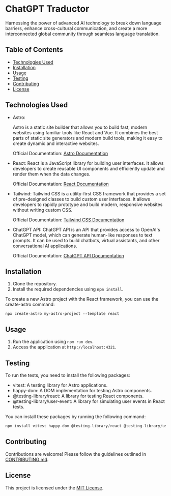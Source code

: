 # ChatGPT Traductor

Harnessing the power of advanced AI technology to break down language barriers, enhance cross-cultural communication, and create a more interconnected global community through seamless language translation.

## Table of Contents

- [Technologies Used](#technologies-used)
- [Installation](#installation)
- [Usage](#usage)
- [Testing](#testing)
- [Contributing](#contributing)
- [License](#license)

## Technologies Used

- Astro: 

    Astro is a static site builder that allows you to build fast, modern websites using familiar tools like React and Vue. It combines the best parts of static site generators and modern build tools, making it easy to create dynamic and interactive websites.

    Official Documentation: [Astro Documentation](https://docs.astro.build/)
 
- React: 
    React is a JavaScript library for building user interfaces. It allows developers to create reusable UI components and efficiently update and render them when the data changes.

    Official Documentation: [React Documentation](https://reactjs.org/)

- Tailwind: 
    Tailwind CSS is a utility-first CSS framework that provides a set of pre-designed classes to build custom user interfaces. It allows developers to rapidly prototype and build modern, responsive websites without writing custom CSS.

    Official Documentation: [Tailwind CSS Documentation](https://tailwindcss.com/)

- ChatGPT API: 
    ChatGPT API is an API that provides access to OpenAI's ChatGPT model, which can generate human-like responses to text prompts. It can be used to build chatbots, virtual assistants, and other conversational AI applications.

    Official Documentation: [ChatGPT API Documentation](https://docs.openai.com/api/)

## Installation

1. Clone the repository.
2. Install the required dependencies using `npm install`.

To create a new Astro project with the React framework, you can use the create-astro command:
```
npx create-astro my-astro-project --template react
```

## Usage

1. Run the application using `npm run dev`.
2. Access the application at `http://localhost:4321`.

## Testing

To run the tests, you need to install the following packages:

- vitest: A testing library for Astro applications.
- happy-dom: A DOM implementation for testing Astro components.
- @testing-library/react: A library for testing React components.
- @testing-library/user-event: A library for simulating user events in React tests.

You can install these packages by running the following command:

```javascript
npm install vitest happy-dom @testing-library/react @testing-library/user-event -D
````

## Contributing

Contributions are welcome! Please follow the guidelines outlined in [CONTRIBUTING.md](CONTRIBUTING.md).

## License

This project is licensed under the [MIT License](LICENSE).
